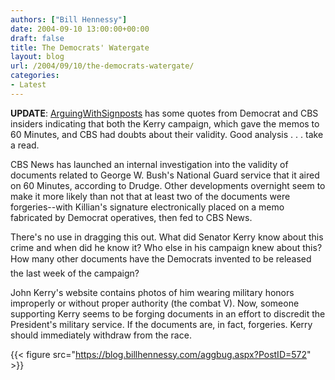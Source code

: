 ```yaml
---
authors: ["Bill Hennessy"]
date: 2004-09-10 13:00:00+00:00
draft: false
title: The Democrats' Watergate
layout: blog
url: /2004/09/10/the-democrats-watergate/
categories:
- Latest
---
```


**UPDATE**: [ArguingWithSignposts](https://arguewithsigns.net/mt/archives/002183.html) has some quotes from Democrat and CBS insiders indicating that both the Kerry campaign, which gave the memos to 60 Minutes, and CBS had doubts about their validity. Good analysis . . . take a read.

CBS News has launched an internal investigation into the validity of documents related to George W. Bush's National Guard service that it aired on 60 Minutes, according to Drudge. Other developments overnight seem to make it more likely than not that at least two of the documents were forgeries--with Killian's signature electronically placed on a memo fabricated by Democrat operatives, then fed to CBS News.

There's no use in dragging this out. What did Senator Kerry know about this crime and when did he know it? Who else in his campaign knew about this? How many other documents have the Democrats invented to be released the last week of the campaign?

John Kerry's website contains photos of him wearing military honors improperly or without proper authority (the combat V). Now, someone supporting Kerry seems to be forging documents in an effort to discredit the President's military service. If the documents are, in fact, forgeries. Kerry should immediately withdraw from the race.

{{< figure src="https://blog.billhennessy.com/aggbug.aspx?PostID=572" >}}

